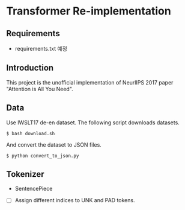 # Transformer Re-implementation

## Requirements

- requirements.txt 예정

## Introduction

This project is the unofficial implementation of NeurlIPS 2017 paper "Attention is All You Need".

## Data

Use IWSLT17 de-en dataset. The following script downloads datasets.

```$ bash download.sh```

And convert the dataset to JSON files.

```$ python convert_to_json.py```

## Tokenizer

- SentencePiece 
- [ ] Assign different indices to UNK and PAD tokens.